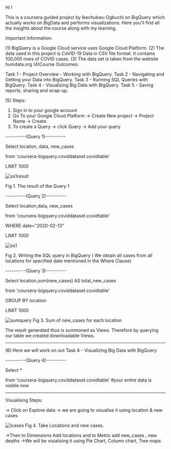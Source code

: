 Hi !

This is a coursera guided  project by Ikechukwu Ogbuchi on BigQuery which actually works on BigData and performs visualizations.
Here you'll find all the insights about the course along with my learning. 


Important Information:

(1)  BigQuery is a Google Cloud service uses Google Cloud Platform.
(2) The data used in this project is CoVID-19 Data in CSV file format. It contains 100,000 rows of COVID cases.
(3) The data set is taken from the website humdata.org
(4)Course Outcomes:

Task 1 - Project Overview - Working with BigQuery.
Task 2 - Navigating and Getting your Data into BigQuery.
Task 3 - Running SQL Queries with BigQuery.
Task 4 - Visualizing Big Data with BigQuery.
Task 5 - Saving reports, sharing and wrap-up.

(5) Steps:

1. Sign in to your google account
2. Go To your Google Cloud Platform -> Create New project -> Project Name -> Create.
3. To create a Query -> click Query -> Add your query 
           
----------(Query 1)----------
           
Select location, data, new_cases

from 'coursera-bigquery.coviddataset.covidtable'

LIMIT 1000

 
![ss1result](https://user-images.githubusercontent.com/53258421/162979192-b70453cf-b695-4f05-926c-d1d012fc36b8.png)

Fig 1. The result of the Query 1

----------(Query 2)----------
           
Select location,data, new_cases

from 'coursera-bigquery.coviddataset.covidtable'

WHERE date="2020-02-13"

LIMIT 1000

![ss1](https://user-images.githubusercontent.com/53258421/162978189-8814fef1-6be5-4bf4-abed-d8d7eaf805c1.png)


Fig 2. Writing the SQL query in BigQuery ( We obtain all cases from all locations for specified date mentioned in the Where Clause)

----------(Query 3)----------
          
           
Select location,sum(new_cases) AS total_new_cases

from 'coursera-bigquery.coviddataset.covidtable'

GROUP BY location

LIMIT 1000


![sumquery](https://user-images.githubusercontent.com/53258421/162979643-104157d4-fee5-4973-b366-856ca2cf403f.jpg)
Fig 3. Sum of new_cases for each location



The result generated thus is summoned as Views.
Therefore by querying our table we created downloadable Views.

----------------------------------------------------


(6) Here we will work on out Task 4 - Visualizing Big Data with BigQuery

----------(Query 4)----------

Select *

from 'coursera-bigquery.coviddataset.covidtable'  #your entire data is visible now

------------------------------

Visualising Steps:


-> Click on Explore data 
-> we are going to visualise it using location & new cases 

![lcases](https://user-images.githubusercontent.com/53258421/162981449-ae869b99-88c0-41da-bdef-4bf5c84fdfde.png)
Fig 4. Take Locations and new cases.






->Then to Dimensions Add locations and to Metric add new_cases , new deaths
->We will be visialising it using Pie Chart, Column chart, Tree maps











           
      
















